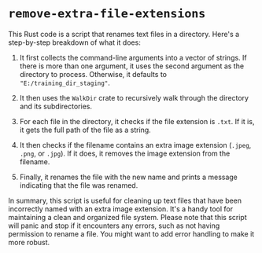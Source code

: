 # `remove-extra-file-extensions`

This Rust code is a script that renames text files in a directory. Here's a step-by-step breakdown of what it does:

1. It first collects the command-line arguments into a vector of strings. If there is more than one argument, it uses the second argument as the directory to process. Otherwise, it defaults to `"E:/training_dir_staging"`.

2. It then uses the `WalkDir` crate to recursively walk through the directory and its subdirectories.

3. For each file in the directory, it checks if the file extension is `.txt`. If it is, it gets the full path of the file as a string.

4. It then checks if the filename contains an extra image extension (`.jpeg`, `.png`, or `.jpg`). If it does, it removes the image extension from the filename.

5. Finally, it renames the file with the new name and prints a message indicating that the file was renamed.

In summary, this script is useful for cleaning up text files that have been incorrectly named with an extra image extension. It's a handy tool for maintaining a clean and organized file system. Please note that this script will panic and stop if it encounters any errors, such as not having permission to rename a file. You might want to add error handling to make it more robust.
